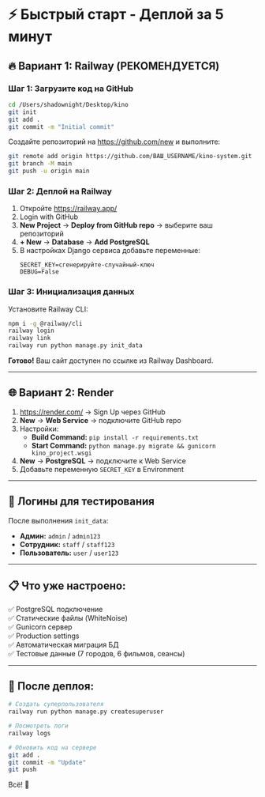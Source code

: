 # ⚡ Быстрый старт - Деплой за 5 минут

## 🔥 Вариант 1: Railway (РЕКОМЕНДУЕТСЯ)

### Шаг 1: Загрузите код на GitHub
```bash
cd /Users/shadownight/Desktop/kino
git init
git add .
git commit -m "Initial commit"
```

Создайте репозиторий на https://github.com/new и выполните:
```bash
git remote add origin https://github.com/ВАШ_USERNAME/kino-system.git
git branch -M main
git push -u origin main
```

### Шаг 2: Деплой на Railway
1. Откройте https://railway.app/
2. Login with GitHub
3. **New Project** → **Deploy from GitHub repo** → выберите ваш репозиторий
4. **+ New** → **Database** → **Add PostgreSQL**
5. В настройках Django сервиса добавьте переменные:
   ```
   SECRET_KEY=сгенерируйте-случайный-ключ
   DEBUG=False
   ```

### Шаг 3: Инициализация данных
Установите Railway CLI:
```bash
npm i -g @railway/cli
railway login
railway link
railway run python manage.py init_data
```

**Готово!** Ваш сайт доступен по ссылке из Railway Dashboard.

---

## 🌐 Вариант 2: Render

1. https://render.com/ → Sign Up через GitHub
2. **New** → **Web Service** → подключите GitHub repo
3. Настройки:
   - **Build Command:** `pip install -r requirements.txt`
   - **Start Command:** `python manage.py migrate && gunicorn kino_project.wsgi`
4. **New** → **PostgreSQL** → подключите к Web Service
5. Добавьте переменную `SECRET_KEY` в Environment

---

## 🎯 Логины для тестирования

После выполнения `init_data`:
- **Админ:** `admin` / `admin123`
- **Сотрудник:** `staff` / `staff123`
- **Пользователь:** `user` / `user123`

---

## 📋 Что уже настроено:

✅ PostgreSQL подключение  
✅ Статические файлы (WhiteNoise)  
✅ Gunicorn сервер  
✅ Production settings  
✅ Автоматическая миграция БД  
✅ Тестовые данные (7 городов, 6 фильмов, сеансы)

---

## 🔧 После деплоя:

```bash
# Создать суперпользователя
railway run python manage.py createsuperuser

# Посмотреть логи
railway logs

# Обновить код на сервере
git add .
git commit -m "Update"
git push
```

Всё! 🎉
